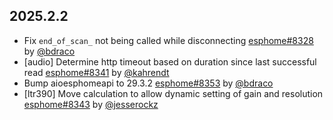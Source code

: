 ## 2025.2.2

- Fix ``end_of_scan_`` not being called while disconnecting [esphome#8328](https://github.com/esphome/esphome/pull/8328) by [@bdraco](https://github.com/bdraco)
- [audio] Determine http timeout based on duration since last successful read [esphome#8341](https://github.com/esphome/esphome/pull/8341) by [@kahrendt](https://github.com/kahrendt)
- Bump aioesphomeapi to 29.3.2 [esphome#8353](https://github.com/esphome/esphome/pull/8353) by [@bdraco](https://github.com/bdraco)
- [ltr390] Move calculation to allow dynamic setting of gain and resolution [esphome#8343](https://github.com/esphome/esphome/pull/8343) by [@jesserockz](https://github.com/jesserockz)

